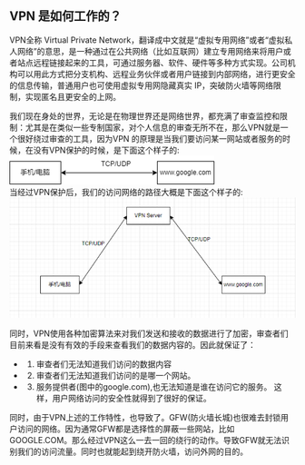 ## VPN 是如何工作的？
VPN全称 Virtual Private Network，翻译成中文就是“虚拟专用网络”或者“虚拟私人网络”的意思，是一种通过在公共网络（比如互联网）建立专用网络来将用户或者站点远程链接起来的工具，可通过服务器、软件、硬件等多种方式实现。公司机构可以用此方式把分支机构、远程业务伙伴或者用户链接到内部网络，进行更安全的信息传输，普通用户也可使用虚拟专用网隐藏真实 IP，突破防火墙等网络限制，实现匿名且更安全的上网。

我们现在身处的世界，无论是在物理世界还是网络世界，都充满了审查监控和限制：尤其是在类似一些专制国家，对个人信息的审查无所不在，那么VPN就是一个很好绕过审查的工具，因为VPN 的原理是当我们要访问某一网站或者服务的时候，在没有VPN保护的时候，是下面这个样子的:<br>
<img src="https://github.com/caddier/vpn_knowledge/blob/master/vpn.drawio.png"></img> <br>
当经过VPN保护后，我们的访问网络的路径大概是下面这个样子的:<br>
<img src="https://github.com/caddier/vpn_knowledge/blob/master/vpn2.png"></img> <br>

同时，VPN使用各种加密算法来对我们发送和接收的数据进行了加密，审查者们目前来看是没有有效的手段来查看我们的数据内容的。因此就保证了：
- 1. 审查者们无法知道我们访问的数据内容
- 2. 审查者们无法知道我们访问的是哪一个网站。
- 3. 服务提供者(图中的google.com),也无法知道是谁在访问它的服务。
这样，用户网络访问的安全性就得到了很好的保证。

同时，由于VPN上述的工作特性，也导致了。GFW(防火墙长城)也很难去封锁用户访问的网络。因为通常GFW都是选择性的屏蔽一些网站，比如GOOGLE.COM。那么经过VPN这么一去一回的绕行的动作。导致GFW就无法识别我们的访问流量。同时也就能起到绕开防火墙，访问外网的目的。
